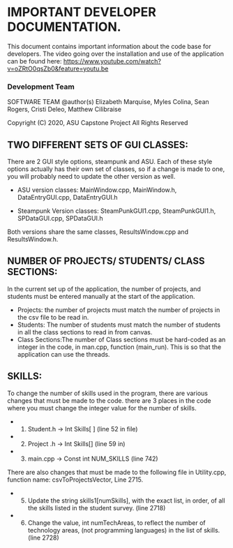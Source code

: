# IMPORTANT DEVELOPER DOCUMENTATION.

This document contains important information about the code base for developers.
The video going over the installation and use of the application can be found here: https://www.youtube.com/watch?v=oZRtO0qsZb0&feature=youtu.be 

### Development Team

SOFTWARE TEAM 
@author(s) Elizabeth Marquise, Myles Colina, Sean Rogers, Cristi Deleo, Matthew Cilibraise

Copyright (C) 2020, ASU Capstone Project
All Rights Reserved

## TWO DIFFERENT SETS OF GUI CLASSES:

There are 2 GUI style options, steampunk and ASU. Each of these style options actually has their own set of classes, so if a change is made to one, you will probably need to update the other version as well.

* ASU version classes: MainWindow.cpp, MainWindow.h, DataEntryGUI.cpp, DataEntryGUI.h 

* Steampunk Version classes:  SteamPunkGUI1.cpp, SteamPunkGUI1.h, SPDataGUI.cpp, SPDataGUI.h

Both versions share the same classes, ResultsWindow.cpp and ResultsWindow.h.

## NUMBER OF PROJECTS/ STUDENTS/ CLASS SECTIONS:

In the current set up of the application, the number of projects, and students must be entered manually at the start of the application.
* Projects: the number of projects must match the number of projects in the csv file to be read in.
* Students: The number of students must match the number of students in all the class sections to read in from canvas.
* Class Sections:The number of Class sections must be hard-coded as an integer in the code, in man.cpp, function (main_run). This is so that the application can use the threads.

## SKILLS:

To change the number of skills used in the program, there are various changes that must be made to the code.
 there are 3 places in the code where you must change the integer value for the number of skills.

* 1. Student.h  ->  Int Skills[ ] (line 52 in file)
* 2. Project .h  ->  Int Skills[] (line 59 in)
* 3. main.cpp   ->  Const int NUM_SKILLS (line 742)

There are also changes that must be made to the following file in Utility.cpp, function name: csvToProjectsVector, Line 2715.

* 5. Update the string skills1[numSkills], with the exact list, in order, of all the skills listed in the student survey. (line 2718)
* 6. Change the value, int numTechAreas, to reflect the number of technology areas, (not programming languages) in the list of skills. (line 2728)


